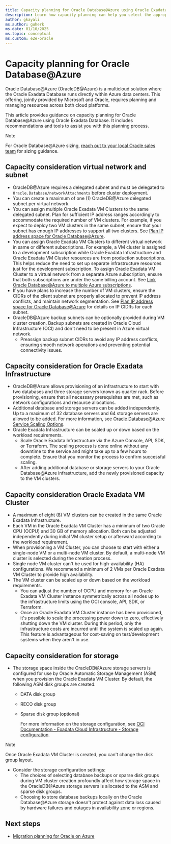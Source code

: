 ```yaml
---
title: Capacity planning for Oracle Database@Azure using Oracle Exadata Database
description: Learn how capacity planning can help you select the appropriate infrastructure for Oracle workloads on Azure Oracle Database@Azure.
author: gkayali
ms.author: guherk
ms.date: 01/10/2025
ms.topic: conceptual
ms.custom: e2e-oracle
---
```


# Capacity planning for Oracle Database@Azure

Oracle Database@Azure (OracleDB@Azure) is a multicloud solution where the Oracle Exadata Database runs directly within Azure data centers. This offering, jointly provided by Microsoft and Oracle, requires planning and managing resources across both cloud platforms.

This article provides guidance on capacity planning for Oracle Database@Azure using Oracle Exadata Database. It includes recommendations and tools to assist you with this planning process.

> [!NOTE]
> For Oracle Database@Azure sizing, [reach out to your local Oracle sales team](https://www.oracle.com/cloud/azure/oracle-database-at-azure/) for sizing guidance.

## Capacity consideration virtual network and subnet

- OracleDB@Azure requires a delegated subnet and must be delegated to `Oracle.Database/networkAttachments` before​ cluster deployment.
- You can create a maximum of one (1) OracleDB@Azure delegated subnet per virtual network.
- You can assign multiple Oracle Exadata VM Clusters to the same delegated subnet. Plan for sufficient IP address ranges accordingly to accommodate the required number of VM clusters. For example, if you expect to deploy two VM clusters in the same subnet, ensure that your subnet has enough IP addresses to support all two clusters. See [Plan IP address space for Oracle Database@Azure](/azure/oracle/oracle-db/oracle-database-plan-ip).
- You can assign Oracle Exadata VM Clusters to different virtual network in same or different subscriptions. For example, a VM cluster is assigned to a development subscription while Oracle Exadata Infrastructure and Oracle Exadata VM Cluster resources are from production subscriptions. This helps reduce the need to set up separate infrastructure resources just for the development subscription.
    To assign Oracle Exadata VM Cluster to a virtual network from a separate Azure subscription, ensure that both subscriptions are under the same billing account. See [Link Oracle Database@Azure to multiple Azure subscriptions](/azure/oracle/oracle-db/link-oracle-database-multiple-subscription).
- If you have plans to increase the number of VM clusters, ensure the CIDRs of the client subnet are properly allocated to prevent IP address conflicts, and maintain network segmentation. See [Plan IP address space for Oracle Database@Azure](/azure/oracle/oracle-db/oracle-database-plan-ip) for details on IP CIDRs for each subnet.
- OracleDB@Azure backup subnets can be optionally provided during VM cluster creation. Backup subnets are created in Oracle Cloud Infrastructure (OCI) and don't need to be present in Azure virtual network.
  - Preassign backup subnet CIDRs to avoid any IP address conflicts, ensuring smooth network operations and preventing potential connectivity issues.

## Capacity consideration for Oracle Exadata Infrastructure

- OracleDB@Azure allows provisioning of an infrastructure to start with two databases and three storage servers known as quarter rack. Before provisioning, ensure that all necessary prerequisites are met, such as network configurations and resource allocations.
- Additional database and storage servers can be added independently. Up to a maximum of 32 database servers and 64 storage servers are allowed to be added. For more information, see [Oracle Database@Azure Service Scaling Options](https://docs.oracle.com/en-us/iaas/exadatacloud/doc/exa-service-desc.html#ECSCM-GUID-EC1A62C6-DDA1-4F39-B28C-E5091A205DD3).
- Oracle Exadata Infrastructure can be scaled up or down based on the workload requirements.
  - Scale Oracle Exadata Infrastructure via the Azure Console, API, SDK, or Terraform. The scaling process is done online without any downtime to the service and might take up to a few hours to complete. Ensure that you monitor the process to confirm successful scaling.
  - After adding additional database or storage servers to your Oracle Database@Azure infrastructure, add the newly provisioned capacity to the VM clusters.

## Capacity consideration Oracle Exadata VM Cluster

- A maximum of eight (8) VM clusters can be created in the same Oracle Exadata Infrastructure.
- Each VM in the Oracle Exadata VM Cluster has a minimum of two Oracle CPU (OCPU) and 30 GB of memory allocation. Both can be adjusted independently during initial VM cluster setup or afterward according to the workload requirement.
- When provisioning a VM Cluster, you can choose to start with either a single-node VM or a multi-node VM cluster. By default, a multi-node VM cluster is selected during the creation process.
- Single node VM cluster can't be used for high-availability (HA) configurations. We recommend a minimum of 2 VMs per Oracle Exadata VM Cluster to provide high availability.
- The VM cluster can be scaled up or down based on the workload requirements.
  - You can adjust the number of OCPU and memory for an Oracle Exadata VM Cluster instance symmetrically across all nodes up to the infrastructure limits using the OCI console, API, SDK, or Terraform.
  - Once an Oracle Exadata VM Cluster instance has been provisioned, it's possible to scale the processing power down to zero, effectively shutting down the VM cluster. During this period, only the infrastructure costs are incurred until the system is scaled up again. This feature is advantageous for cost-saving on test/development systems when they aren't in use.

## Capacity consideration for storage

- The storage space inside the OracleDB@Azure storage servers is configured for use by Oracle Automatic Storage Management (ASM) when you provision the Oracle Exadata VM Cluster. By default, the following ASM disk groups are created:
  - DATA disk group
  - RECO disk group
  - Sparse disk group (optional)

    For more information on the storage configuration, see [OCI Documentation - Exadata Cloud Infrastructure - Storage configuration](https://docs.oracle.com/en-us/iaas/exadatacloud/doc/ecs-storage-config.html).

> [!NOTE]
> Once Oracle Exadata VM Cluster is created, you can't change the disk group layout.

- Consider the storage configuration settings:
  - The choices of selecting database backups or sparse disk groups during VM cluster creation profoundly affect how storage space in the OracleDB@Azure storage servers is allocated to the ASM and sparse disk groups.
  - Choosing to store database backups locally on the Oracle Database@Azure storage doesn't protect against data loss caused by hardware failures and outages in availability zone or regions.

## Next steps

- [Migration planning for Oracle on Azure](./oracle-migration-planning.md)

